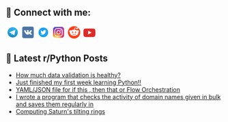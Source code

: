 ## 🔎 Connect with me:
[<img src="https://github.com/bullbesh/bullbesh/blob/main/images/Telegram.png" width="32" height="32" />](https://t.me/bullbesh)
[<img src="https://github.com/bullbesh/bullbesh/blob/main/images/VK.png" width="32" height="32" />](https://vk.com/bullbesh)
[<img src="https://github.com/bullbesh/bullbesh/blob/main/images/Twitter.png" width="32" height="32" />](https://twitter.com/bullbesh1)
[<img src="https://github.com/bullbesh/bullbesh/blob/main/images/Instagram.png" width="32" height="32" />](https://www.instagram.com/bullbesh)
[<img src="https://github.com/bullbesh/bullbesh/blob/main/images/Reddit.png" width="32" height="32" />](https://www.reddit.com/user/bullbesh)
[<img src="https://github.com/bullbesh/bullbesh/blob/main/images/YouTube.png" width="32" height="32" />](https://www.youtube.com/channel/UCtfjRs6uzgq5mfm8S06WTcg)

## 📕 Latest r/Python Posts
<!-- BLOG-POST-LIST:START -->
- [How much data validation is healthy?](https://www.reddit.com/r/Python/comments/1dxmp46/how_much_data_validation_is_healthy/)
- [Just finished my first week learning Python!!](https://www.reddit.com/r/Python/comments/1dxkr3f/just_finished_my_first_week_learning_python/)
- [YAML/JSON file for if this , then that or Flow Orchestration](https://www.reddit.com/r/Python/comments/1dxjjaw/yamljson_file_for_if_this_then_that_or_flow/)
- [I wrote a program that checks the activity of domain names given in bulk and saves them regularly in](https://www.reddit.com/r/Python/comments/1dxgqkc/i_wrote_a_program_that_checks_the_activity_of/)
- [Computing Saturn&#39;s tilting rings](https://www.reddit.com/r/Python/comments/1dxddhg/computing_saturns_tilting_rings/)
<!-- BLOG-POST-LIST:END -->
